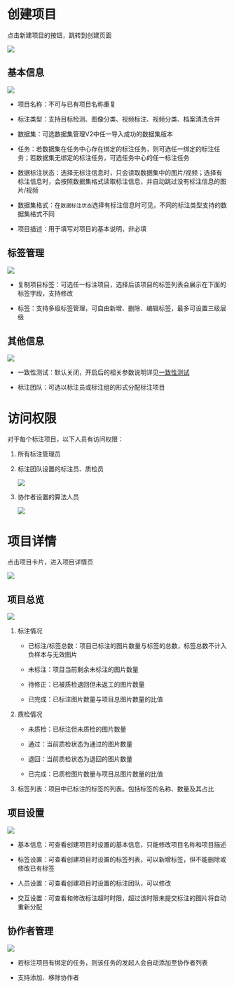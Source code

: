 # 创建项目

点击新建项目的按钮，跳转到创建页面

![](images/标注项目管理/image.png)

## 基本信息

![](images/标注项目管理/image-1.png)

* 项目名称：不可与已有项目名称重复

* 标注类型：支持目标检测、图像分类、视频标注、视频分类、档案清洗合并

* 数据集：可选数据集管理V2中任一导入成功的数据集版本

* 任务：若数据集在任务中心存在绑定的标注任务，则可选任一绑定的标注任务；若数据集无绑定的标注任务，可选任务中心的任一标注任务

* 数据标注状态：选择无标注信息时，只会读取数据集中的图片/视频；选择有标注信息时，会按照数据集格式读取标注信息，并自动跳过没有标注信息的图片/视频

* 数据集格式：在`数据标注状态`选择有标注信息时可见，不同的标注类型支持的数据集格式不同

* 项目描述：用于填写对项目的基本说明，非必填



## 标签管理

![](images/标注项目管理/image-2.png)

* 复制项目标签：可选任一标注项目，选择后该项目的标签列表会展示在下面的标签字段，支持修改

* 标签：支持多级标签管理，可自由新增、删除、编辑标签，最多可设置三级层级



## 其他信息

![](images/标注项目管理/image-3.png)

* 一致性测试：默认关闭，开启后的相关参数说明详见[一致性测试](./一致性测试.md)

* 标注团队：可选以标注员或标注组的形式分配标注项目



# 访问权限

对于每个标注项目，以下人员有访问权限：

1. 所有标注管理员

2. 标注团队设置的标注员、质检员

   ![](images/标注项目管理/image-4.png)

3. 协作者设置的算法人员

   ![](images/标注项目管理/image-5.png)



# 项目详情

点击项目卡片，进入项目详情页

![](images/标注项目管理/image-6.png)

## 项目总览

![](images/标注项目管理/image-7.png)

1. 标注情况

   * 已标注/标签总数：项目已标注的图片数量与标签的总数，标签总数不计入负样本与无效图片

   * 未标注：项目当前剩余未标注的图片数量

   * 待修正：已被质检退回但未返工的图片数量

   * 已完成：已标注图片数量与项目总图片数量的比值

2. 质检情况

   * 未质检：已标注但未质检的图片数量

   * 通过：当前质检状态为通过的图片数量

   * 退回：当前质检状态为退回的图片数量

   * 已完成：已质检图片数量与项目总图片数量的比值

3. 标签列表：项目中已标注的标签的列表。包括标签的名称、数量及其占比



## 项目设置

![](images/标注项目管理/image-8.png)

* 基本信息：可查看创建项目时设置的基本信息，只能修改项目名称和项目描述

* 标签设置：可查看创建项目时设置的标签列表，可以新增标签，但不能删除或修改已有标签

* 人员设置：可查看创建项目时设置的标注团队，可以修改

* 交互设置：可查看和修改标注超时时限，超过该时限未提交标注的图片将自动重新分配



## 协作者管理

![](images/标注项目管理/image-9.png)

* 若标注项目有绑定的任务，则该任务的发起人会自动添加至协作者列表

* 支持添加、移除协作者
